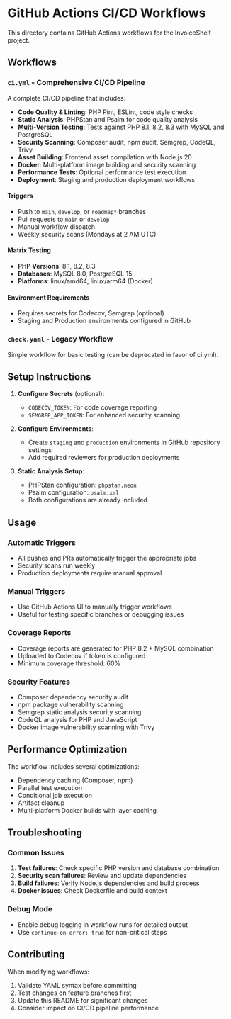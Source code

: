 # GitHub Actions CI/CD Workflows

This directory contains GitHub Actions workflows for the InvoiceShelf project.

## Workflows

### `ci.yml` - Comprehensive CI/CD Pipeline

A complete CI/CD pipeline that includes:

- **Code Quality & Linting**: PHP Pint, ESLint, code style checks
- **Static Analysis**: PHPStan and Psalm for code quality analysis
- **Multi-Version Testing**: Tests against PHP 8.1, 8.2, 8.3 with MySQL and PostgreSQL
- **Security Scanning**: Composer audit, npm audit, Semgrep, CodeQL, Trivy
- **Asset Building**: Frontend asset compilation with Node.js 20
- **Docker**: Multi-platform image building and security scanning
- **Performance Tests**: Optional performance test execution
- **Deployment**: Staging and production deployment workflows

#### Triggers
- Push to `main`, `develop`, or `roadmap*` branches
- Pull requests to `main` or `develop`
- Manual workflow dispatch
- Weekly security scans (Mondays at 2 AM UTC)

#### Matrix Testing
- **PHP Versions**: 8.1, 8.2, 8.3
- **Databases**: MySQL 8.0, PostgreSQL 15
- **Platforms**: linux/amd64, linux/arm64 (Docker)

#### Environment Requirements
- Requires secrets for Codecov, Semgrep (optional)
- Staging and Production environments configured in GitHub

### `check.yaml` - Legacy Workflow

Simple workflow for basic testing (can be deprecated in favor of ci.yml).

## Setup Instructions

1. **Configure Secrets** (optional):
   - `CODECOV_TOKEN`: For code coverage reporting
   - `SEMGREP_APP_TOKEN`: For enhanced security scanning

2. **Configure Environments**:
   - Create `staging` and `production` environments in GitHub repository settings
   - Add required reviewers for production deployments

3. **Static Analysis Setup**:
   - PHPStan configuration: `phpstan.neon`
   - Psalm configuration: `psalm.xml`
   - Both configurations are already included

## Usage

### Automatic Triggers
- All pushes and PRs automatically trigger the appropriate jobs
- Security scans run weekly
- Production deployments require manual approval

### Manual Triggers
- Use GitHub Actions UI to manually trigger workflows
- Useful for testing specific branches or debugging issues

### Coverage Reports
- Coverage reports are generated for PHP 8.2 + MySQL combination
- Uploaded to Codecov if token is configured
- Minimum coverage threshold: 60%

### Security Features
- Composer dependency security audit
- npm package vulnerability scanning
- Semgrep static analysis security scanning
- CodeQL analysis for PHP and JavaScript
- Docker image vulnerability scanning with Trivy

## Performance Optimization

The workflow includes several optimizations:
- Dependency caching (Composer, npm)
- Parallel test execution
- Conditional job execution
- Artifact cleanup
- Multi-platform Docker builds with layer caching

## Troubleshooting

### Common Issues
1. **Test failures**: Check specific PHP version and database combination
2. **Security scan failures**: Review and update dependencies
3. **Build failures**: Verify Node.js dependencies and build process
4. **Docker issues**: Check Dockerfile and build context

### Debug Mode
- Enable debug logging in workflow runs for detailed output
- Use `continue-on-error: true` for non-critical steps

## Contributing

When modifying workflows:
1. Validate YAML syntax before committing
2. Test changes on feature branches first
3. Update this README for significant changes
4. Consider impact on CI/CD pipeline performance